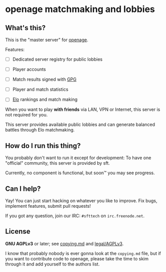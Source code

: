 openage matchmaking and lobbies
===============================

What's this?
------------

This is the "master server" for [openage](http://openage.sft.mx).

Features:

* [ ] Dedicated server registry for public lobbies
* [ ] Player accounts
* [ ] Match results signed with [GPG](https://www.gnupg.org/)
* [ ] Player and match statistics
* [ ] [Elo](https://en.wikipedia.org/wiki/Elo_rating_system) rankings and match making


When you want to play **with friends** via LAN, VPN or Internet,
this server is not required for you.

This server provides available public lobbies and can generate
balanced battles through Elo matchmaking.


How do I run this thing?
------------------------

You probably don't want to run it except for development:
To have one "official" community, this server is provided by sft.

Currently, no component is functional, but soon™ you may see progress.


Can I help?
-----------

Yay! You can just start hacking on whatever you like to improve.
Fix bugs, implement features, submit pull requests!

If you got any question, join our IRC: `#sfttech` on `irc.freenode.net`.


License
-------

**GNU AGPLv3** or later; see [copying.md](copying.md) and [legal/AGPLv3](legal/AGPLv3).

I know that probably nobody is ever gonna look at the `copying.md` file,
but if you want to contribute code to openage, please take the time to
skim through it and add yourself to the authors list.
